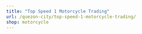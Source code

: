 ```yaml
---
title: "Top Speed 1 Motorcycle Trading"
url: /quezon-city/top-speed-1-motorcycle-trading/
shop: motorcycle
---
```

